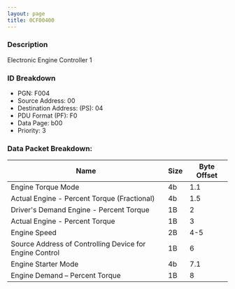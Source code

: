 ```yaml
---
layout: page
title: 0CF00400
---
```


### Description

Electronic Engine Controller 1

### ID Breakdown
<ul>
 <li>PGN: F004</li>
 <li>Source Address: 00</li>
 <li>Destination Address: (PS): 04</li>
 <li>PDU Format (PF): F0</li>
 <li>Data Page: b00</li>
 <li>Priority: 3</li>
</ul>

### Data Packet Breakdown:

| Name | Size | Byte Offset |
| ---- | ---- | ----------- |
| Engine Torque Mode | 4b | 1.1 |
| Actual Engine - Percent Torque (Fractional) | 4b | 1.5 |
| Driver's Demand Engine - Percent Torque | 1B | 2 |
| Actual Engine - Percent Torque | 1B | 3 |
| Engine Speed | 2B | 4-5 |
| Source Address of Controlling Device for Engine Control | 1B | 6 |
| Engine Starter Mode | 4b | 7.1 |
| Engine Demand – Percent Torque | 1B | 8 |
